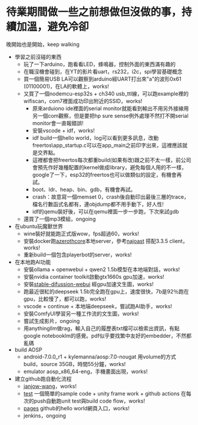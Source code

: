 # 待業期間做一些之前想做但沒做的事，持續加溫，避免冷卻
晚開始也是開始，keep walking
- 學習之前沒碰的東西
  - 玩了一下arduino，跑看看LED，蜂鳴器，控制外面的東西滿有趣的
  - 在職沒機會碰到，在YT的影片看uart，rs232，i2c，spi學習基礎概念
  - 買一個簡易USB LA可以觀察到arduino經UART打出來"a"的波形0x61 (01100001)，在LA的軟體上，works!
  - 又買了一個nodemcu-esp32s + ch340 usb_ttl線，可以跑example裡的wifiscan，com7裡面成功印出附近的SSID，works!
    - 原來arduiono ide裡面的serial monitor就能看到輸出不用另外接線用另一個com觀察，但是要把hp sure sense例外處理不然打不開serial monitor會一直報錯誤!
    - 安裝vscode + idf，works!
    - idf build一個hello world，log可以看到更多訊息，改動freertos\app_startup.c可以在app_main之前印字出來，這裡應該就是交界點。
    - 這裡都會把freertos每次都重build(如果有改)跟之前不太一樣，前公司會預先作好幾種配置的kernel做成library，避免每個人用的不一樣，
      google了一下，esp32的freertos也可以做類似的設定，有機會再試。
    - boot、ldr、heap、bin、gdb，有機會再試。
    - crash：故意寫一個memset 0，crash後自動印出最後三層的trace，檔名行數函式名都有，連objdump都不用手動下，好人性!
    - idf的qemu裝好後，可以在qemu裡面一步一步跑，下次來試gdb
  - 還買了一個mp3模組，ongoing
- 在ubuntu玩魔獸世界
  - wine裝好就能跑正式版wow，fps超過60，works!
  - 安裝docker跑[azerothcore](https://github.com/azerothcore/azerothcore-wotlk)本地server，參考[najoast](https://github.com/najoast) 搭配3.3.5 client，works!
  - 重新build一個包含playerbot的server，works!
- 在本地跑AI功能
  - 安裝ollama + openwebui + qwen2 1.5b模型在本地端對話，works!
  - 安裝nvidia container toolkit啟動gtx1660s gpu加速，works!
  - 安裝[stable-difussion-webui](https://github.com/AUTOMATIC1111/stable-diffusion-webui) 經gpu加速文生圖，works!
  - 跑最近很紅的deepseek 1.5b完全跑在gpu上，速度很快，7b是92％跑在gpu，比較慢了，都可以跑，works!
  - vscode + continue + 本地端deepseek，嘗試跑AI助手，works!
  - 安裝ComfyUI學習另一種工作流的文生圖，works!
  - 嘗試生成影片，ongoing
  - 用anythingllm做rag，輸入自己的履歷表txt檔可以檢索出資訊，有點google notebooklm的感覺。pdf似乎要找繁中友好的embedder，不然都亂碼
- build AOSP
  - android-7.0.0_r1 + kylemanna/aosp:7.0-nougat 用volume的方式build，source 35GB，時間55分鐘，works!
  - emulator aosp_x86_64-eng，手機畫面出現，works!
- 建立github跑自動化流程
  - [janjow-wang](https://github.com/janjow-wang)，works!
  - [test](https://github.com/janjow-wang/test) 一個簡單的sample code + unity frame work + github actions 在每次的push自動跑unit test與build code flow，works!
  - [pages](https://janjow-wang.github.io/pages) github的hello world網頁入口，works!
  - jenkins，ongoing
